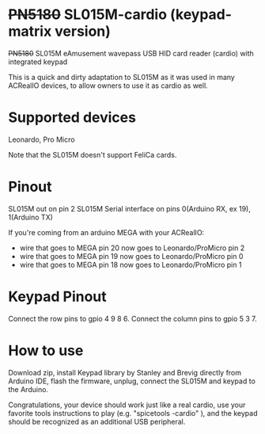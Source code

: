 # ~~PN5180~~ SL015M-cardio (keypad-matrix version)
~~PN5180~~ SL015M eAmusement wavepass USB HID card reader (cardio) with integrated keypad

This is a quick and dirty adaptation to SL015M as it was used in many ACRealIO devices, to allow owners to use it as cardio as well.

# Supported devices

Leonardo, Pro Micro

Note that the SL015M doesn't support FeliCa cards.

# Pinout

SL015M out on pin 2
SL015M Serial interface on pins 0(Arduino RX, ex 19), 1(Arduino TX)

If you're coming from an arduino MEGA with your ACRealIO:

- wire that goes to MEGA pin 20 now goes to Leonardo/ProMicro pin 2
- wire that goes to MEGA pin 19 now goes to Leonardo/ProMicro pin 0
- wire that goes to MEGA pin 18 now goes to Leonardo/ProMicro pin 1

# Keypad Pinout

Connect the row pins to gpio 4 9 8 6.
Connect the column pins to gpio 5 3 7.

# How to use

Download zip, install Keypad library by Stanley and Brevig directly from Arduino IDE, flash the firmware, unplug, connect the SL015M and keypad to the Arduino.

Congratulations, your device should work just like a real cardio, use 
your favorite tools instructions to play (e.g. "spicetools -cardio" ),
and the keypad should be recognized as an additional USB peripheral.
